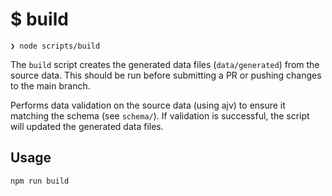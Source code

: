 # $ build

```shell
❯ node scripts/build
```

The `build` script creates the generated data files (`data/generated`) from the source data. This should be run before submitting a PR or pushing changes to the main branch.

Performs data validation on the source data (using ajv) to ensure it matching the schema (see `schema/`). If validation is successful, the script will updated the generated data files.

## Usage

```
npm run build
```
